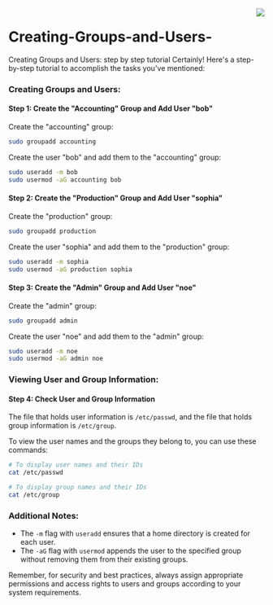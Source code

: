 <img align="right" src="https://visitor-badge.laobi.icu/badge?page_id=noetovar5.CreatingGroupsandusers"/>

# Creating-Groups-and-Users-
Creating Groups and Users: step by step tutorial
Certainly! Here's a step-by-step tutorial to accomplish the tasks you've mentioned:

### Creating Groups and Users:

#### Step 1: Create the "Accounting" Group and Add User "bob"

Create the "accounting" group:
```bash
sudo groupadd accounting
```

Create the user "bob" and add them to the "accounting" group:
```bash
sudo useradd -m bob
sudo usermod -aG accounting bob
```

#### Step 2: Create the "Production" Group and Add User "sophia"

Create the "production" group:
```bash
sudo groupadd production
```

Create the user "sophia" and add them to the "production" group:
```bash
sudo useradd -m sophia
sudo usermod -aG production sophia
```

#### Step 3: Create the "Admin" Group and Add User "noe"

Create the "admin" group:
```bash
sudo groupadd admin
```

Create the user "noe" and add them to the "admin" group:
```bash
sudo useradd -m noe
sudo usermod -aG admin noe
```

### Viewing User and Group Information:

#### Step 4: Check User and Group Information

The file that holds user information is `/etc/passwd`, and the file that holds group information is `/etc/group`.

To view the user names and the groups they belong to, you can use these commands:

```bash
# To display user names and their IDs
cat /etc/passwd

# To display group names and their IDs
cat /etc/group
```

### Additional Notes:
- The `-m` flag with `useradd` ensures that a home directory is created for each user.
- The `-aG` flag with `usermod` appends the user to the specified group without removing them from their existing groups.

Remember, for security and best practices, always assign appropriate permissions and access rights to users and groups according to your system requirements.
